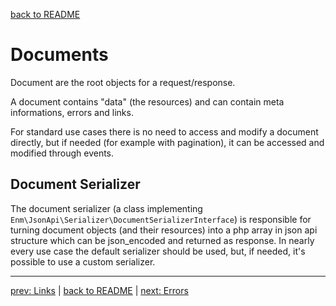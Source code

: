 [back to README](../README.md)
# Documents
Document are the root objects for a request/response.

A document contains "data" (the resources) and can contain meta informations, errors and links.

For standard use cases there is no need to access and modify a document directly, but if needed (for example with pagination), it can be accessed and modified through events.

## Document Serializer
The document serializer (a class implementing `Enm\JsonApi\Serializer\DocumentSerializerInterface`) is responsible for turning
document objects (and their resources) into a php array in json api structure which can be json_encoded and returned as response. 
In nearly every use case the default serializer should be used, but, if needed, it's possible to use a custom serializer. 

*****

[prev: Links](../docs/03-links.md) | [back to README](../README.md) | [next: Errors](../docs/05-errors.md)